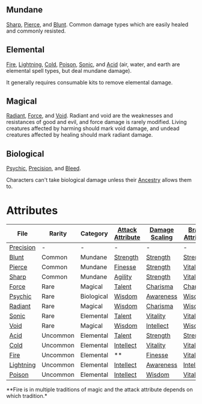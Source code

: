 ## Mundane  
  
[Sharp](./Sharp.md), [Pierce](./Pierce.md), and [Blunt](./Blunt.md). Common damage types which are easily healed and commonly resisted.  
  
## Elemental  
  
[Fire](./Fire.md), [Lightning](./Lightning.md), [Cold](./Cold.md), [Poison](./Poison.md), [Sonic](./Sonic.md), and [Acid](./Acid.md) (air, water, and earth are elemental spell types, but deal mundane damage).  
  
It generally requires consumable kits to remove elemental damage.  
  
## Magical  
  
[Radiant](./Radiant.md), [Force](./Force.md), and [Void](./Void.md). Radiant and void are the weaknesses and resistances of good and evil, and force damage is rarely modified. Living creatures affected by harming should mark void damage, and undead creatures affected by healing should mark radiant damage.  
  
## Biological  
  
[Psychic](./Psychic.md), [Precision](./Precision.md), and [Bleed](Bleed.md).  
  
Characters can't take biological damage unless their [Ancestry](Ancestry.md) allows them to.  
  
# Attributes  
  
| File                        | Rarity   | Category   | [Attack Attribute](Attack%20Attribute.md)        | [Damage Scaling](Damage%20Scaling.md)          | [Brace Attribute](Brace%20Attribute.md)         | [Avoid Attribute](Avoid%20Attribute.md)         |  
| --------------------------- | -------- | ---------- | --------------------------- | --------------------------- | --------------------------- | --------------------------- |  
| [Precision](./Precision.md) | \-       | \-         | \-                          | \-                          | \-                          | \-                          |  
| [Blunt](./Blunt.md)         | Common   | Mundane    | [Strength](./Strength.md)   | [Strength](./Strength.md)   | [Strength](./Strength.md)   | [Agility](./Agility.md)     |  
| [Pierce](./Pierce.md)       | Common   | Mundane    | [Finesse](./Finesse.md)     | [Strength](./Strength.md)   | [Vitality](./Vitality.md)   | [Finesse](./Finesse.md)     |  
| [Sharp](./Sharp.md)         | Common   | Mundane    | [Agility](./Agility.md)     | [Strength](./Strength.md)   | [Vitality](./Vitality.md)   | [Agility](./Agility.md)     |  
| [Force](./Force.md)         | Rare     | Magical    | [Talent](./Talent.md)       | [Charisma](./Charisma.md)   | [Charisma](./Charisma.md)   | [Talent](./Talent.md)       |  
| [Psychic](./Psychic.md)     | Rare     | Biological | [Wisdom](./Wisdom.md)       | [Awareness](./Awareness.md) | [Wisdom](./Wisdom.md)       | [Intellect](./Intellect.md) |  
| [Radiant](./Radiant.md)     | Rare     | Magical    | [Wisdom](./Wisdom.md)       | [Charisma](./Charisma.md)   | [Wisdom](./Wisdom.md)       | [Charisma](./Charisma.md)   |  
| [Sonic](./Sonic.md)         | Rare     | Elemental  | [Talent](./Talent.md)       | [Vitality](./Vitality.md)   | [Vitality](./Vitality.md)   | [Awareness](./Awareness.md) |  
| [Void](./Void.md)           | Rare     | Magical    | [Wisdom](./Wisdom.md)       | [Intellect](./Intellect.md) | [Wisdom](./Wisdom.md)       | [Intellect](./Intellect.md) |  
| [Acid](./Acid.md)           | Uncommon | Elemental  | [Talent](./Talent.md)       | [Strength](./Strength.md)   | [Strength](./Strength.md)   | [Finesse](./Finesse.md)     |  
| [Cold](./Cold.md)           | Uncommon | Elemental  | [Intellect](./Intellect.md) | [Vitality](./Vitality.md)   | [Vitality](./Vitality.md)   | [Finesse](./Finesse.md)     |  
| [Fire](./Fire.md)           | Uncommon | Elemental  | \*\*                        | [Finesse](./Finesse.md)     | [Vitality](./Vitality.md)   | [Agility](./Agility.md)     |  
| [Lightning](./Lightning.md) | Uncommon | Elemental  | [Intellect](./Intellect.md) | [Awareness](./Awareness.md) | [Intellect](./Intellect.md) | [Awareness](./Awareness.md) |  
| [Poison](./Poison.md)       | Uncommon | Elemental  | [Intellect](./Intellect.md) | [Wisdom](./Wisdom.md)       | [Vitality](./Vitality.md)   | [Talent](./Talent.md)       |  
  
  
\*\*Fire is in multiple traditions of magic and the attack attribute depends on which tradition.*  
  
